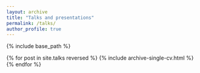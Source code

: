 ```yaml
---
layout: archive
title: "Talks and presentations"
permalink: /talks/
author_profile: true
---
```


{% include base_path %}

  {% for post in site.talks reversed %}
    {% include archive-single-cv.html %}
  {% endfor %}
